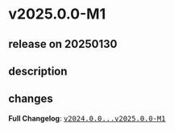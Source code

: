 # v2025.0.0-M1

## release on 20250130

## description

## changes

<strong>Full Changelog</strong>: <a class="commit-link" href="https://github.com/spring-cloud/spring-cloud-release/compare/v2024.0.0...v2025.0.0-M1"><tt>v2024.0.0...v2025.0.0-M1</tt></a>

